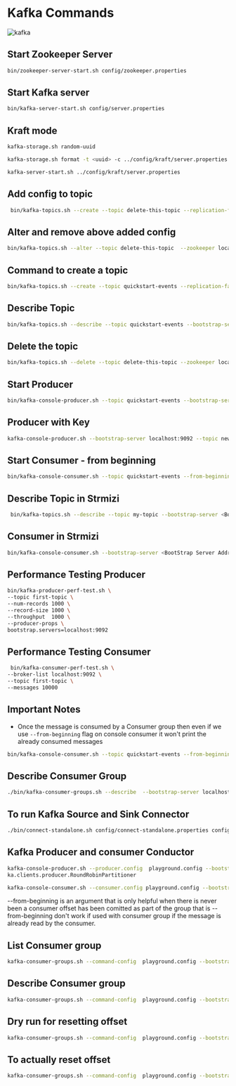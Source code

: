 # Kafka Commands

![kafka](https://github.com/aswinayyolath/Kafka/assets/55191821/6f61a2eb-afb6-4e08-ab00-60bead4a75e7)


## Start Zookeeper Server

```bash
bin/zookeeper-server-start.sh config/zookeeper.properties
```

## Start Kafka server

```bash
bin/kafka-server-start.sh config/server.properties
```

## Kraft mode

```bash
kafka-storage.sh random-uuid
```

```bash
kafka-storage.sh format -t <uuid> -c ../config/kraft/server.properties
```

```bash
kafka-server-start.sh ../config/kraft/server.properties
```


## Add config to topic

```bash
 bin/kafka-topics.sh --create --topic delete-this-topic --replication-factor 1 --partitions 1  --bootstrap-server localhost:9092 --config max.message.bytes=64000
```

## Alter and remove above added config

```bash
bin/kafka-topics.sh --alter --topic delete-this-topic  --zookeeper localhost:2181  --delete-config max.message.bytes
```

## Command to create a topic

```bash
bin/kafka-topics.sh --create --topic quickstart-events --replication-factor 1 --partitions 1  --bootstrap-server localhost:9092
```

## Describe Topic

```bash
bin/kafka-topics.sh --describe --topic quickstart-events --bootstrap-server localhost:9092
```

## Delete the topic

```bash
bin/kafka-topics.sh --delete --topic delete-this-topic --zookeeper localhost:2181
```

## Start Producer

```bash
bin/kafka-console-producer.sh --topic quickstart-events --bootstrap-server localhost:9092
```

## Producer with Key

```bash
kafka-console-producer.sh --bootstrap-server localhost:9092 --topic new_topic --property "parse.key=true" --property "key.separator=:"
```

## Start Consumer - from beginning

```bash
bin/kafka-console-consumer.sh --topic quickstart-events --from-beginning --bootstrap-server localhost:9092
```

## Describe Topic in Strmizi

```bash
 bin/kafka-topics.sh --describe --topic my-topic --bootstrap-server <BootStrap Server Address> --command-config /Users/aswina/Desktop/Strmizi/cli.config
 ```

## Consumer in Strmizi

```bash
bin/kafka-console-consumer.sh --bootstrap-server <BootStrap Server Address>  --consumer.config /Users/aswina/Desktop/Strmizi/cli.config --topic my-topic
```

## Performance Testing Producer

```bash
bin/kafka-producer-perf-test.sh \
--topic first-topic \
--num-records 1000 \
--record-size 1000 \
--throughput  1000 \
--producer-props \
bootstrap.servers=localhost:9092
```

## Performance Testing Consumer

```bash
 bin/kafka-consumer-perf-test.sh \
--broker-list localhost:9092 \
--topic first-topic \
--messages 10000
```

## Important Notes

- Once the message is consumed by a Consumer group then even if we use `--from-beginning` flag on console consumer it won't print the already consumed messages

```bash
bin/kafka-console-consumer.sh --topic quickstart-events --from-beginning --bootstrap-server localhost:9092 --consumer.config config/consumer.properties
```

## Describe Consumer Group

```bash
./bin/kafka-consumer-groups.sh --describe  --bootstrap-server localhost:9092 --group test-consumer-group
```

## To run Kafka Source and Sink Connector

```bash
./bin/connect-standalone.sh config/connect-standalone.properties config/connect-console-source.properties config/connect-console-sink.properties
```

## Kafka Producer and consumer Conductor

```bash
kafka-console-producer.sh --producer.config  playground.config --bootstrap-server cluster.playground.cdkt.io:9092 --topic my_first_topic --producer-property partitioner.class=org.apache.kaf
ka.clients.producer.RoundRobinPartitioner
```

```bash
kafka-console-consumer.sh --consumer.config playground.config --bootstrap-server cluster.playground.cdkt.io:9092 --topic my_first_topic --group my_first_group
```

--from-beginning is an argument that is only helpful when there is never been a consumer offset has been comitted as part of the group
that is --from-beginning don't work if used with consumer group if the message is already read by the consumer.

## List Consumer group

```bash
kafka-consumer-groups.sh --command-config  playground.config --bootstrap-server cluster.playground.cdkt.io:9092 --list
```

## Describe Consumer group

```bash
kafka-consumer-groups.sh --command-config  playground.config --bootstrap-server cluster.playground.cdkt.io:9092 --describe --group my_first_group
```

## Dry run for resetting offset

```bash
kafka-consumer-groups.sh --command-config  playground.config --bootstrap-server cluster.playground.cdkt.io:9092 --group my_first_group --reset-offsets --to-earliest  --topic my_first_topic  --dry-run
```

## To actually reset offset

```bash
kafka-consumer-groups.sh --command-config  playground.config --bootstrap-server cluster.playground.cdkt.io:9092 --group my_first_group --reset-offsets --to-earliest  --topic my_first_topic  --execute
```
